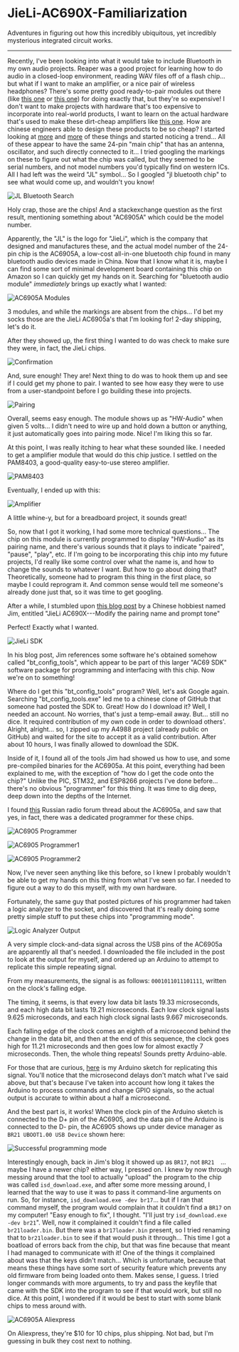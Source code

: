 # JieLi-AC690X-Familiarization
Adventures in figuring out how this incredibly ubiquitous, yet incredibly mysterious integrated circuit works.
___

Recently, I've been looking into what it would take to include Bluetooth in my own audio projects. Reaper was a good project for learning how to do audio in a closed-loop environment, reading WAV files off of a flash chip... but what if I want to make an amplifier, or a nice pair of wireless headphones? There's some pretty good ready-to-pair modules out there (like [this one](https://www.sparkfun.com/products/11678) or [this one](https://www.sparkfun.com/products/11678)) for doing exactly that, but they're so expensive! I don't want to make projects with hardware that's too expensive to incorporate into real-world products, I want to learn on the actual hardware that's used to make these dirt-cheap amplifiers like [this one](https://www.aliexpress.com/i/32804720702.html). How are chinese engineers able to design these products to be so cheap? I started looking at [more](https://www.aliexpress.com/i/32840249758.html?spm=2114.12057483.0.0.657e6e5537N6YB) and [more](https://www.aliexpress.com/i/32842838975.html?spm=2114.12057483.0.0.258634265a2twd) of these things and started noticing a trend... All of these appear to have the same 24-pin "main chip" that has an antenna, oscillator, and such directly connected to it... I tried googling the markings on these to figure out what the chip was called, but they seemed to be serial numbers, and not model numbers you'd typically find on western ICs. All I had left was the weird "JL" symbol... So I googled "jl bluetooth chip" to see what would come up, and wouldn't you know!

![JL Bluetooth Search](https://i.imgur.com/w7G2ICX.png)

Holy crap, those are the chips! And a stackexchange question as the first result, mentioning something about "AC6905A" which could be the model number.

Apparently, the "JL" is the logo for "JieLi", which is the company that designed and manufactures these, and the actual model number of the 24-pin chip is the AC6905A, a low-cost all-in-one bluetooth chip found in many bluetooth audio devices made in China. Now that I know what it is, maybe I can find some sort of minimal development board containing this chip on Amazon so I can quickly get my hands on it. Searching for "bluetooth audio module" *immediately* brings up exactly what I wanted:

![AC6905A Modules](https://i.imgur.com/ax2RiZP.png)

3 modules, and while the markings are absent from the chips... I'd bet my socks those are the JieLi AC6905a's that I'm looking for! 2-day shipping, let's do it.

After they showed up, the first thing I wanted to do was check to make sure they were, in fact, the JieLi chips.

![Confirmation](https://i.imgur.com/FrbAh9g.png)

And, sure enough! They are! Next thing to do was to hook them up and see if I could get my phone to pair. I wanted to see how easy they were to use from a user-standpoint before I go building these into projects.

![Pairing](https://i.imgur.com/wEaJn3ol.png)

Overall, seems easy enough. The module shows up as "HW-Audio" when given 5 volts... I didn't need to wire up and hold down a button or anything, it just automatically goes into pairing mode. Nice! I'm liking this so far.

At this point, I was really itching to hear what these sounded like. I needed to get a amplifier module that would do  this chip justice. I settled on the PAM8403, a good-quality easy-to-use stereo amplifier.

![PAM8403](https://i.imgur.com/HZn7GLk.png)

Eventually, I ended up with this:

![Amplifier](https://i.imgur.com/fdmM3qk.png)

A little whine-y, but for a breadboard project, it sounds great!

So, now that I got it working, I had some more technical questions... The chip on this module is currently programmed to display "HW-Audio" as its pairing name, and there's various sounds that it plays to indicate "paired", "pause", "play", etc. If I'm going to be incorporating this chip into my future projects, I'd really like some control over what the name is, and how to change the sounds to whatever I want. But how to go about doing that? Theoretically, someone had to program this thing in the first place, so maybe I could reprogram it. And common sense would tell me someone's already done just that, so it was time to get googling.

After a while, I stumbled upon [this blog post](https://blog.csdn.net/JaLLs/article/details/85222667) by a Chinese hobbiest named Jim, entitled "JieLi AC690X---Modify the pairing name and prompt tone"

Perfect! Exactly what I wanted.

![JieLi SDK](https://img-blog.csdnimg.cn/20190211124355347.png?x-oss-process=image/watermark,type_ZmFuZ3poZW5naGVpdGk,shadow_10,text_aHR0cHM6Ly9ibG9nLmNzZG4ubmV0L0phTExz,size_16,color_FFFFFF,t_70)

In his blog post, Jim references some software he's obtained somehow called "bt_config_tools", which appear to be part of this larger "AC69 SDK" software package for programming and interfacing with this chip. Now we're on to something!

Where do I get this "bt_config_tools" program? Well, let's ask Google again. Searching "bt_config_tools.exe" led me to a chinese clone of GitHub that someone had posted the SDK to. Great! How do I download it? Well, I needed an account. No worries, that's just a temp-email away. But... still no dice. It required contribution of my own code in order to download others'. Alright, alright... so, I zipped up my A4988 project (already public on GitHub) and waited for the site to accept it as a valid contribution. After about 10 hours, I was finally allowed to download the SDK.

Inside of it, I found all of the tools Jim had showed us how to use, and some pre-compiled binaries for the AC6905a. At this point, everything had been explained to me, with the exception of "how do I get the code onto the chip?" Unlike the PIC, STM32, and ESP8266 projects I've done before... there's no obvious "programmer" for this thing. It was time to dig deep, deep down into the depths of the Internet.

I found [this](https://radioskot.ru/forum/11-14227-38) Russian radio forum thread about the AC6905a, and saw that yes, in fact, there was a dedicated programmer for these chips.

![AC6905 Programmer](https://radioskot.ru/_fr/142/s9269091.jpg)

![AC6905 Programmer1](https://radioskot.ru/_fr/142/s9269091.jpg)

![AC6905 Programmer2](https://radioskot.ru/_fr/142/s4205696.jpg)

Now, I've never seen anything like this before, so I knew I probably wouldn't be able to get my hands on this thing from what I've seen so far. I needed to figure out  a way to do this myself, with my own hardware.

Fortunately, the same guy that posted pictures of his programmer had taken a logic analyzer to the socket, and discovered that it's really doing some pretty simple stuff to put these chips into "programming mode".

![Logic Analyzer Output](https://radioskot.ru/_fr/142/s8684165.jpg)

A very simple clock-and-data signal across the USB pins of the AC6905a are apparently all that's needed. I downloaded the file included in the post to look at the output for myself, and ordered up an Arduino to attempt to replicate this simple repeating signal.

From my measurements, the signal is as follows: `0001011011101111`, written on the clock's falling edge.

The timing, it seems, is that every low data bit lasts 19.33 microseconds, and each high data bit lasts 19.21 microseconds. Each low clock signal lasts 9.625 microseconds, and each high clock signal lasts 9.667 microseconds.

Each falling edge of the clock comes an eighth of a microsecond behind the change in the data bit, and then at the end of this sequence, the clock goes high for 11.21 microseconds and then goes low for almost exactly 7 microseconds. Then, the whole thing repeats! Sounds pretty Arduino-able.

For those that are curious, [here](https://github.com/christian-kramer/JieLi-AC690X-Familiarization/blob/master/Arduino%20BootLoader-izer/Main_Sketch/Main_Sketch.ino) is my Arduino sketch for replicating this signal. You'll notice that the microsecond delays don't match what I've said above, but that's because I've taken into account how long it takes the Arduino to process commands and change GPIO signals, so the actual output is accurate to within about a half a microsecond.

And the best part is, it works! When the clock pin of the Arduino sketch is connected to the D+ pin of the AC6905, and the data pin of the Arduino is connected to the D- pin, the AC6905 shows up under device manager as `BR21 UBOOT1.00 USB Device` shown here:

![Successful programming mode](https://i.imgur.com/prfiI9A.png)

Interestingly enough, back in Jim's blog it showed up as `BR17`, not `BR21	`... maybe I have a newer chip? either way, I pressed on. I knew by now through messing around that the tool to actually "upload" the program to the chip was called `isd_download.exe`, and after some more messing around, I learned that the way to use it was to pass it command-line arguments on run. So, for instance, `isd_download.exe -dev br17`... but if I ran that command myself, the program would complain that it couldn't find a `BR17` on my computer! "Easy enough to fix", I thought. "I'll just try `isd_download.exe -dev br21`". Well, now it complained it couldn't find a file called `br21loader.bin`. But there was a `br17loader.bin` present, so I tried renaming that to `br21loader.bin` to see if that would push it through... This time I got a boatload of errors back from the chip, but that was fine because that meant I had managed to communicate with it! One of the things it complained about was that the keys didn't match... Which is unfortunate, because that means these things have some sort of security feature which prevents any old firmware from being loaded onto them. Makes sense, I guess. I tried longer commands with more arguments, to try and pass the keyfile that came with the SDK into the program to see if that would work, but still no dice. At this point, I wondered if it would be best to start with some blank chips to mess around with.

![AC6905A Aliexpress](https://i.imgur.com/a4mnNdQ.png)

On Aliexpress, they're $10 for 10 chips, plus shipping. Not bad, but I'm guessing in bulk they cost next to nothing.
